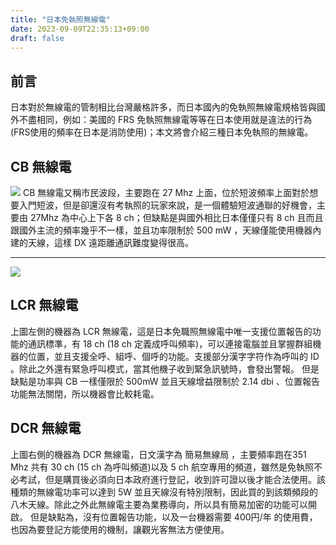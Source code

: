 ```yaml
---
title: "日本免執照無線電"
date: 2023-09-09T22:35:13+09:00
draft: false
---
```

## 前言
日本對於無線電的管制相比台灣嚴格許多，而日本國內的免執照無線電規格皆與國外不盡相同，例如：美國的 FRS 免執照無線電等等在日本使用就是違法的行為(FRS使用的頻率在日本是消防使用)；本文將會介紹三種日本免執照的無線電。
## CB 無線電
![](https://i.imgur.com/s03du93.jpg)
CB 無線電又稱市民波段，主要跑在 27 Mhz 上面，位於短波頻率上面對於想要入門短波，但是卻還沒有考執照的玩家來說，是一個體驗短波通聯的好機會，主要由 27Mhz 為中心上下各 8 ch；但缺點是與國外相比日本僅僅只有 8 ch 且而且跟國外主流的頻率幾乎不一樣，並且功率限制於 500 mW ，天線僅能使用機器內建的天線，這樣 DX 遠距離通訊難度變得很高。
***
![](https://i.imgur.com/QrLp98V.jpg)
## LCR 無線電
上圖左側的機器為 LCR 無線電，這是日本免職照無線電中唯一支援位置報告的功能的通訊標準，有 18 ch (18 ch 定義成呼叫頻率)，可以連接電腦並且掌握群組機器的位置，並且支援全呼、組呼、個呼的功能。支援部分漢字字符作為呼叫的 ID 。除此之外還有緊急呼叫模式，當其他機子收到緊急訊號時，會發出警報。
但是缺點是功率與 CB 一樣僅限於 500mW 並且天線增益限制於 2.14 dbi 、位置報告功能無法關閉，所以機器會比較耗電。
## DCR 無線電
上圖右側的機器為 DCR 無線電，日文漢字為 簡易無線局 ，主要頻率跑在351 Mhz 共有 30 ch (15 ch 為呼叫頻道)以及 5 ch 航空專用的頻道，雖然是免執照不必考試，但是購買後必須向日本政府進行登記，收到許可證以後才能合法使用。該種類的無線電功率可以達到 5W 並且天線沒有特別限制，因此買的到該類頻段的八木天線。除此之外此無線電主要為業務導向，所以具有簡易加密的功能可以開啟。
但是缺點為，沒有位置報告功能，以及一台機器需要 400円/年 的使用費，也因為要登記方能使用的機制，讓觀光客無法方便使用。
